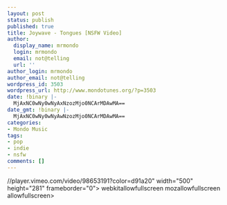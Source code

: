```yaml
---
layout: post
status: publish
published: true
title: Joywave - Tongues [NSFW Video]
author:
  display_name: mrmondo
  login: mrmondo
  email: not@telling
  url: ''
author_login: mrmondo
author_email: not@telling
wordpress_id: 3503
wordpress_url: http://www.mondotunes.org/?p=3503
date: !binary |-
  MjAxNC0wNy0wNyAxNzozMjo0NCArMDAwMA==
date_gmt: !binary |-
  MjAxNC0wNy0wNyAwNzozMjo0NCArMDAwMA==
categories:
- Mondo Music
tags:
- pop
- indie
- nsfw
comments: []
---
```

//player.vimeo.com/video/98653191?color=d91a20" width="500" height="281" frameborder="0"> webkitallowfullscreen mozallowfullscreen allowfullscreen></iframe>
